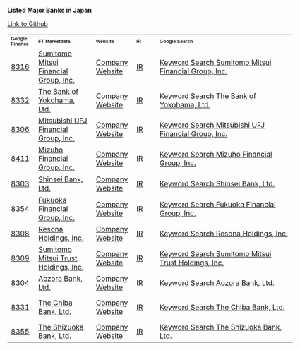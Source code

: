 <p>
  <strong>Listed Major Banks in Japan</strong>
</p>
<p>
  <a href="https://github.com/audiologiks/kb-Articles/blob/master/JapanJob/ResearchJobSearch/Banking/Banks.md">Link to Github</a>
</p>
<div class="ritz grid-container" dir="ltr">
  <table class="waffle" style="width:647px" cellspacing="0" cellpadding="0">
    <tbody>
      <tr style="height:16px">
        <td class="s0 wysiwyg-text-align-center" style="width:58px">
          <span style="font-size:8pt;font-family:euphemia ucas,Arial;font-weight:bold">Google Finance</span>
        </td>
        <td class="s0 wysiwyg-text-align-center" style="width:196px">
          <span style="font-size:8pt;font-family:euphemia ucas,Arial;font-weight:bold">FT Marketdata</span>
        </td>
        <td class="s0 wysiwyg-text-align-center" style="width:84px">
          <span style="font-size:8pt;font-family:euphemia ucas,Arial;font-weight:bold">Website</span>
        </td>
        <td class="s1 wysiwyg-text-align-center" style="width:93px">
          <span style="font-size:8pt;font-family:euphemia ucas,Arial;font-weight:bold">IR</span>
        </td>
        <td class="s2 wysiwyg-text-align-center" style="width:213px">
          <span style="font-size:8pt;font-family:euphemia ucas,Arial;font-weight:bold">Google Search</span>
        </td>
      </tr>
      <tr style="height:62px">
        <td class="s5 wysiwyg-text-align-center" style="width:58px">
          <span class="wysiwyg-font-size-small"><a href="http://www.google.com/finance?q=8316" target="_blank" rel="noopener">8316</a></span>
        </td>
        <td class="s6 wysiwyg-text-align-center" style="width:196px">
          <span class="wysiwyg-font-size-medium"><a href="http://markets.ft.com/research/Markets/Tearsheets/Summary?s=8316" target="_blank" rel="noopener">Sumitomo Mitsui Financial Group, Inc.</a></span>
        </td>
        <td class="s6 wysiwyg-text-align-center" style="width:84px">
          <span class="wysiwyg-font-size-small"><a href="http://www.smfg.co.jp/english/" target="_blank" rel="noopener">Company Website</a></span>
        </td>
        <td class="s7 wysiwyg-text-align-center" style="width:93px">
          <span class="wysiwyg-font-size-small"><a href="http://www.smfg.co.jp/english/investor" target="_blank" rel="noopener">IR</a></span>
        </td>
        <td class="s8 softmerge wysiwyg-text-align-center" style="width:213px">
          <div class="softmerge-inner" style="width:294px;left:-1px">
            <span class="wysiwyg-font-size-small"><a href="http://www.google.com/search?q=Sumitomo Mitsui Financial Group, Inc." target="_blank" rel="noopener">Keyword Search Sumitomo Mitsui Financial Group, Inc.</a></span>
          </div>
        </td>
      </tr>
      <tr style="height:63px">
        <td class="s5 wysiwyg-text-align-center" style="width:58px">
          <span class="wysiwyg-font-size-small"><a href="http://www.google.com/finance?q=8332" target="_blank" rel="noopener">8332</a></span>
        </td>
        <td class="s6 wysiwyg-text-align-center" style="width:196px">
          <span class="wysiwyg-font-size-medium"><a href="http://markets.ft.com/research/Markets/Tearsheets/Summary?s=8332" target="_blank" rel="noopener">The Bank of Yokohama, Ltd.</a></span>
        </td>
        <td class="s6 wysiwyg-text-align-center" style="width:84px">
          <span class="wysiwyg-font-size-small"><a href="http://www.boy.co.jp/e/index.html" target="_blank" rel="noopener">Company Website</a></span>
        </td>
        <td class="s7 wysiwyg-text-align-center" style="width:93px">
          <span class="wysiwyg-font-size-small"><a href="http://www.boy.co.jp/e/ir/index.html" target="_blank" rel="noopener">IR</a></span>
        </td>
        <td class="s10 wysiwyg-text-align-center" style="width:213px">
          <span class="wysiwyg-font-size-small"><a href="http://www.google.com/search?q=The Bank of Yokohama, Ltd." target="_blank" rel="noopener">Keyword Search The Bank of Yokohama, Ltd.</a></span>
        </td>
      </tr>
      <tr style="height:54px">
        <td class="s5 wysiwyg-text-align-center" style="width:58px">
          <span class="wysiwyg-font-size-small"><a href="http://www.google.com/finance?q=8306" target="_blank" rel="noopener">8306</a></span>
        </td>
        <td class="s6 wysiwyg-text-align-center" style="width:196px">
          <span class="wysiwyg-font-size-medium"><a href="http://markets.ft.com/research/Markets/Tearsheets/Summary?s=8306" target="_blank" rel="noopener">Mitsubishi UFJ Financial Group, Inc.</a></span>
        </td>
        <td class="s6 wysiwyg-text-align-center" style="width:84px">
          <span class="wysiwyg-font-size-small"><a href="http://www.mufg.jp/english/index.html" target="_blank" rel="noopener">Company Website</a></span>
        </td>
        <td class="s7 wysiwyg-text-align-center" style="width:93px">
          <span class="wysiwyg-font-size-small"><a href="http://www.mufg.jp/english/ir/" target="_blank" rel="noopener">IR</a></span>
        </td>
        <td class="s10 softmerge wysiwyg-text-align-center" style="width:213px">
          <div class="softmerge-inner" style="width:294px;left:-1px">
            <span class="wysiwyg-font-size-small"><a href="http://www.google.com/search?q=Mitsubishi UFJ Financial Group, Inc." target="_blank" rel="noopener">Keyword Search Mitsubishi UFJ Financial Group, Inc.</a></span>
          </div>
        </td>
      </tr>
      <tr style="height:51px">
        <td class="s5 wysiwyg-text-align-center" style="width:58px">
          <span class="wysiwyg-font-size-small"><a href="http://www.google.com/finance?q=8411" target="_blank" rel="noopener">8411</a></span>
        </td>
        <td class="s6 wysiwyg-text-align-center" style="width:196px">
          <span class="wysiwyg-font-size-medium"><a href="http://markets.ft.com/research/Markets/Tearsheets/Summary?s=8411" target="_blank" rel="noopener">Mizuho Financial Group, Inc.</a></span>
        </td>
        <td class="s6 wysiwyg-text-align-center" style="width:84px">
          <span class="wysiwyg-font-size-small"><a href="http://www.mizuho-fg.co.jp/english/index.html" target="_blank" rel="noopener">Company Website</a></span>
        </td>
        <td class="s7 wysiwyg-text-align-center" style="width:93px">
          <span class="wysiwyg-font-size-small"><a href="http://www.mizuho-fg.co.jp/english/investors/index.html" target="_blank" rel="noopener">IR</a></span>
        </td>
        <td class="s10 wysiwyg-text-align-center" style="width:213px">
          <span class="wysiwyg-font-size-small"><a href="http://www.google.com/search?q=Mizuho Financial Group, Inc." target="_blank" rel="noopener">Keyword Search Mizuho Financial Group, Inc.</a></span>
        </td>
      </tr>
      <tr style="height:48px">
        <td class="s5 wysiwyg-text-align-center" style="width:58px">
          <span class="wysiwyg-font-size-small"><a href="http://www.google.com/finance?q=8303" target="_blank" rel="noopener">8303</a></span>
        </td>
        <td class="s6 wysiwyg-text-align-center" style="width:196px">
          <span class="wysiwyg-font-size-medium"><a href="http://markets.ft.com/research/Markets/Tearsheets/Summary?s=8303" target="_blank" rel="noopener">Shinsei Bank, Ltd.</a></span>
        </td>
        <td class="s6 wysiwyg-text-align-center" style="width:84px">
          <span class="wysiwyg-font-size-small"><a href="http://www.shinseibank.com/english/" target="_blank" rel="noopener">Company Website</a></span>
        </td>
        <td class="s7 wysiwyg-text-align-center" style="width:93px">
          <span class="wysiwyg-font-size-small"><a href="http://www.shinseibank.com/investors/en/ir/" target="_blank" rel="noopener">IR</a></span>
        </td>
        <td class="s10 wysiwyg-text-align-center" style="width:213px">
          <span class="wysiwyg-font-size-small"><a href="http://www.google.com/search?q=Shinsei Bank, Ltd." target="_blank" rel="noopener">Keyword Search Shinsei Bank, Ltd.</a></span>
        </td>
      </tr>
      <tr style="height:45px">
        <td class="s5 wysiwyg-text-align-center" style="width:58px">
          <span class="wysiwyg-font-size-small"><a href="http://www.google.com/finance?q=8354" target="_blank" rel="noopener">8354</a></span>
        </td>
        <td class="s6 wysiwyg-text-align-center" style="width:196px">
          <span class="wysiwyg-font-size-medium"><a href="http://markets.ft.com/research/Markets/Tearsheets/Summary?s=8354" target="_blank" rel="noopener">Fukuoka Financial Group, Inc.</a></span>
        </td>
        <td class="s6 wysiwyg-text-align-center" style="width:84px">
          <span class="wysiwyg-font-size-small"><a href="http://www.fukuoka-fg.com/english/" target="_blank" rel="noopener">Company Website</a></span>
        </td>
        <td class="s7 wysiwyg-text-align-center" style="width:93px">
          <span class="wysiwyg-font-size-small"><a href="http://www.fukuoka-fg.com/english/ir/" target="_blank" rel="noopener">IR</a></span>
        </td>
        <td class="s10 wysiwyg-text-align-center" style="width:213px">
          <span class="wysiwyg-font-size-small"><a href="http://www.google.com/search?q=Fukuoka Financial Group, Inc." target="_blank" rel="noopener">Keyword Search Fukuoka Financial Group, Inc.</a></span>
        </td>
      </tr>
      <tr style="height:45px">
        <td class="s5 wysiwyg-text-align-center" style="width:58px">
          <span class="wysiwyg-font-size-small"><a href="http://www.google.com/finance?q=8308" target="_blank" rel="noopener">8308</a></span>
        </td>
        <td class="s6 wysiwyg-text-align-center" style="width:196px">
          <span class="wysiwyg-font-size-medium"><a href="http://markets.ft.com/research/Markets/Tearsheets/Summary?s=8308" target="_blank" rel="noopener">Resona Holdings, Inc.</a></span>
        </td>
        <td class="s6 wysiwyg-text-align-center" style="width:84px">
          <span class="wysiwyg-font-size-small"><a href="http://www.resona-gr.co.jp/holdings/english/index.html" target="_blank" rel="noopener">Company Website</a></span>
        </td>
        <td class="s7 wysiwyg-text-align-center" style="width:93px">
          <span class="wysiwyg-font-size-small"><a href="http://www.resona-gr.co.jp/holdings/english/investors" target="_blank" rel="noopener">IR</a></span>
        </td>
        <td class="s10 wysiwyg-text-align-center" style="width:213px">
          <span class="wysiwyg-font-size-small"><a href="http://www.google.com/search?q=Resona Holdings, Inc." target="_blank" rel="noopener">Keyword Search Resona Holdings, Inc.</a></span>
        </td>
      </tr>
      <tr style="height:63px">
        <td class="s5 wysiwyg-text-align-center" style="width:58px">
          <span class="wysiwyg-font-size-small"><a href="http://www.google.com/finance?q=8309" target="_blank" rel="noopener">8309</a></span>
        </td>
        <td class="s6 wysiwyg-text-align-center" style="width:196px">
          <span class="wysiwyg-font-size-medium"><a href="http://markets.ft.com/research/Markets/Tearsheets/Summary?s=8309" target="_blank" rel="noopener">Sumitomo Mitsui Trust Holdings, Inc.</a></span>
        </td>
        <td class="s6 wysiwyg-text-align-center" style="width:84px">
          <span class="wysiwyg-font-size-small"><a href="http://www.smth.jp/en/index.html" target="_blank" rel="noopener">Company Website</a></span>
        </td>
        <td class="s7 wysiwyg-text-align-center" style="width:93px">
          <span class="wysiwyg-font-size-small"><a href="http://www.smth.jp/en/ir/index.html" target="_blank" rel="noopener">IR</a></span>
        </td>
        <td class="s10 softmerge wysiwyg-text-align-center" style="width:213px">
          <div class="softmerge-inner" style="width:294px;left:-1px">
            <span class="wysiwyg-font-size-small"><a href="http://www.google.com/search?q=Sumitomo Mitsui Trust Holdings, Inc." target="_blank" rel="noopener">Keyword Search Sumitomo Mitsui Trust Holdings, Inc.</a></span>
          </div>
        </td>
      </tr>
      <tr style="height:46px">
        <td class="s5 wysiwyg-text-align-center" style="width:58px">
          <span class="wysiwyg-font-size-small"><a href="http://www.google.com/finance?q=8304" target="_blank" rel="noopener">8304</a></span>
        </td>
        <td class="s6 wysiwyg-text-align-center" style="width:196px">
          <span class="wysiwyg-font-size-medium"><a href="http://markets.ft.com/research/Markets/Tearsheets/Summary?s=8304" target="_blank" rel="noopener">Aozora Bank, Ltd.</a></span>
        </td>
        <td class="s6 wysiwyg-text-align-center" style="width:84px">
          <span class="wysiwyg-font-size-small"><a href="http://www.aozorabank.co.jp/english/" target="_blank" rel="noopener">Company Website</a></span>
        </td>
        <td class="s7 wysiwyg-text-align-center" style="width:93px">
          <span class="wysiwyg-font-size-small"><a href="http://www.aozorabank.co.jp/english/ir/" target="_blank" rel="noopener">IR</a></span>
        </td>
        <td class="s10 wysiwyg-text-align-center" style="width:213px">
          <span class="wysiwyg-font-size-small"><a href="http://www.google.com/search?q=Aozora Bank, Ltd." target="_blank" rel="noopener">Keyword Search Aozora Bank, Ltd.</a></span>
        </td>
      </tr>
      <tr style="height:64px">
        <td class="s5 wysiwyg-text-align-center" style="width:58px">
          <span class="wysiwyg-font-size-small"><a href="http://www.google.com/finance?q=8331" target="_blank" rel="noopener">8331</a></span>
        </td>
        <td class="s6 wysiwyg-text-align-center" style="width:196px">
          <span class="wysiwyg-font-size-medium"><a href="http://markets.ft.com/research/Markets/Tearsheets/Summary?s=8331" target="_blank" rel="noopener">The Chiba Bank, Ltd.</a></span>
        </td>
        <td class="s6 wysiwyg-text-align-center" style="width:84px">
          <span class="wysiwyg-font-size-small"><a href="http://www.chibabank.co.jp/english/" target="_blank" rel="noopener">Company Website</a></span>
        </td>
        <td class="s7 wysiwyg-text-align-center" style="width:93px">
          <span class="wysiwyg-font-size-small"><a href="http://www.chibabank.co.jp/english/ir/library" target="_blank" rel="noopener">IR</a></span>
        </td>
        <td class="s10 wysiwyg-text-align-center" style="width:213px">
          <span class="wysiwyg-font-size-small"><a href="http://www.google.com/search?q=The Chiba Bank, Ltd." target="_blank" rel="noopener">Keyword Search The Chiba Bank, Ltd.</a></span>
        </td>
      </tr>
      <tr style="height:16px">
        <td class="s5 wysiwyg-text-align-center" style="width:58px">
          <span class="wysiwyg-font-size-small"><a href="http://www.google.com/finance?q=8355" target="_blank" rel="noopener">8355</a></span>
        </td>
        <td class="s6 wysiwyg-text-align-center" style="width:196px">
          <span class="wysiwyg-font-size-medium"><a href="http://markets.ft.com/research/Markets/Tearsheets/Summary?s=8355" target="_blank" rel="noopener">The Shizuoka Bank, Ltd.</a></span>
        </td>
        <td class="s6 wysiwyg-text-align-center" style="width:84px">
          <span class="wysiwyg-font-size-small"><a href="http://www.shizuokabank.co.jp/english/index.html" target="_blank" rel="noopener">Company Website</a></span>
        </td>
        <td class="s7 wysiwyg-text-align-center" style="width:93px">
          <span class="wysiwyg-font-size-small"><a href="http://www.shizuokabank.co.jp/english/ir/index.html" target="_blank" rel="noopener">IR</a></span>
        </td>
        <td class="s10 wysiwyg-text-align-center" style="width:213px">
          <span class="wysiwyg-font-size-small"><a href="http://www.google.com/search?q=The Shizuoka Bank, Ltd." target="_blank" rel="noopener">Keyword Search The Shizuoka Bank, Ltd.</a></span>
        </td>
      </tr>
    </tbody>
  </table>
</div>
